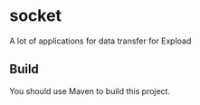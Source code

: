 # socket
A lot of applications for data transfer for Expload

## Build
You should use Maven to build this project.
